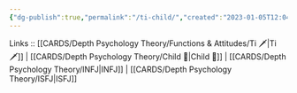 ```yaml
---
{"dg-publish":true,"permalink":"/ti-child/","created":"2023-01-05T12:04:51.197+01:00","updated":"2023-03-09T10:07:10.556+01:00"}
---
```


Links :: [[CARDS/Depth Psychology Theory/Functions & Attitudes/Ti 🗡️\|Ti 🗡️]] | [[CARDS/Depth Psychology Theory/Child 👼\|Child 👼]] | [[CARDS/Depth Psychology Theory/INFJ\|INFJ]] | [[CARDS/Depth Psychology Theory/ISFJ\|ISFJ]]
